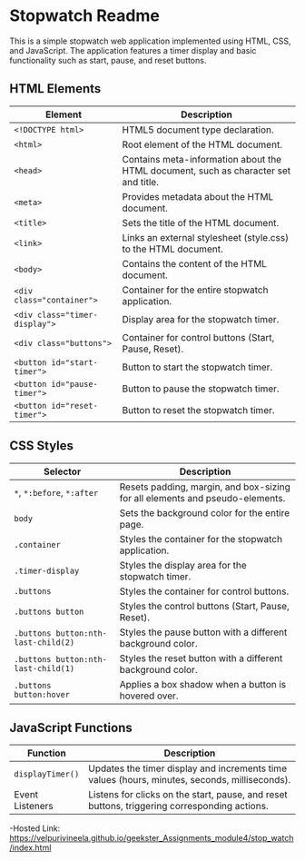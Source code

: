 # Stopwatch Readme

This is a simple stopwatch web application implemented using HTML, CSS, and JavaScript. The application features a timer display and basic functionality such as start, pause, and reset buttons.

## HTML Elements

| Element             | Description                                                                         |
|---------------------|-------------------------------------------------------------------------------------|
| `<!DOCTYPE html>`   | HTML5 document type declaration.                                                    |
| `<html>`            | Root element of the HTML document.                                                  |
| `<head>`            | Contains meta-information about the HTML document, such as character set and title. |
| `<meta>`            | Provides metadata about the HTML document.                                           |
| `<title>`           | Sets the title of the HTML document.                                                 |
| `<link>`            | Links an external stylesheet (style.css) to the HTML document.                       |
| `<body>`            | Contains the content of the HTML document.                                           |
| `<div class="container">` | Container for the entire stopwatch application.                                 |
| `<div class="timer-display">` | Display area for the stopwatch timer.                                         |
| `<div class="buttons">`       | Container for control buttons (Start, Pause, Reset).                             |
| `<button id="start-timer">`  | Button to start the stopwatch timer.                                            |
| `<button id="pause-timer">`  | Button to pause the stopwatch timer.                                            |
| `<button id="reset-timer">`  | Button to reset the stopwatch timer.                                            |

## CSS Styles

| Selector            | Description                                                                          |
|---------------------|--------------------------------------------------------------------------------------|
| `*`, `*:before`, `*:after` | Resets padding, margin, and box-sizing for all elements and pseudo-elements.        |
| `body`              | Sets the background color for the entire page.                                       |
| `.container`        | Styles the container for the stopwatch application.                                 |
| `.timer-display`    | Styles the display area for the stopwatch timer.                                     |
| `.buttons`          | Styles the container for control buttons.                                            |
| `.buttons button`   | Styles the control buttons (Start, Pause, Reset).                                    |
| `.buttons button:nth-last-child(2)` | Styles the pause button with a different background color.                  |
| `.buttons button:nth-last-child(1)` | Styles the reset button with a different background color.                  |
| `.buttons button:hover` | Applies a box shadow when a button is hovered over.                               |

## JavaScript Functions

| Function            | Description                                                                          |
|---------------------|--------------------------------------------------------------------------------------|
| `displayTimer()`    | Updates the timer display and increments time values (hours, minutes, seconds, milliseconds). |
| Event Listeners     | Listens for clicks on the start, pause, and reset buttons, triggering corresponding actions. |


-Hosted Link: https://velpurivineela.github.io/geekster_Assignments_module4/stop_watch/index.html
